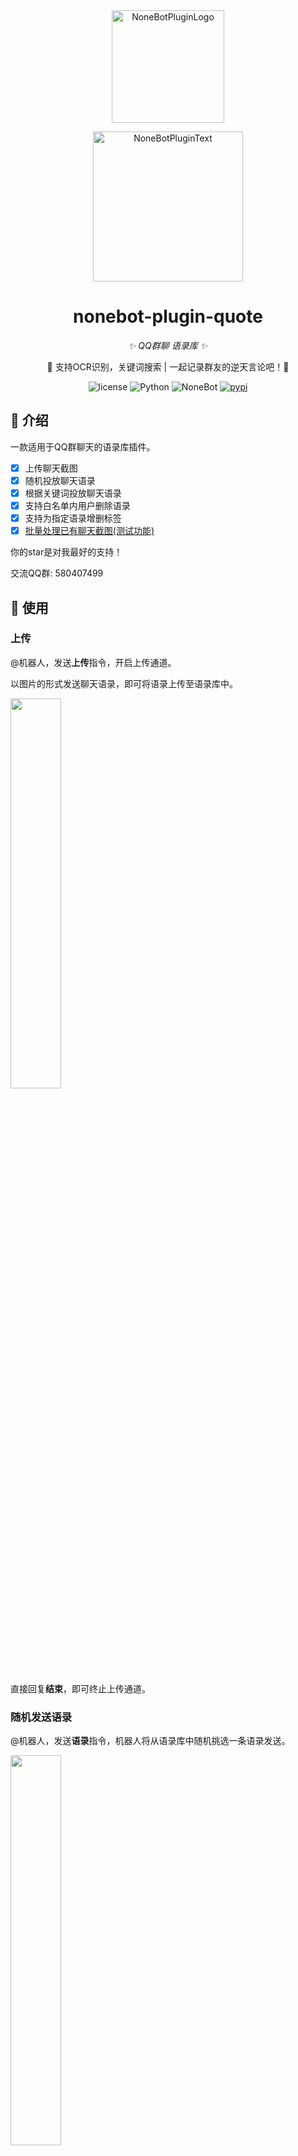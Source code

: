 <div align="center">
  <img src="https://s2.loli.net/2022/06/16/opBDE8Swad5rU3n.png" width="180" height="180" alt="NoneBotPluginLogo">
  <br>
  <p><img src="https://s2.loli.net/2022/06/16/xsVUGRrkbn1ljTD.png" width="240" alt="NoneBotPluginText"></p>
</div>

<div align="center">

# nonebot-plugin-quote

_✨ QQ群聊 语录库 ✨_

🧬 支持OCR识别，关键词搜索 | 一起记录群友的逆天言论吧！🎉 

<p align="center">
  <img src="https://img.shields.io/github/license/EtherLeaF/nonebot-plugin-colab-novelai" alt="license">
  <img src="https://img.shields.io/badge/python-3.8+-blue.svg" alt="Python">
  <img src="https://img.shields.io/badge/nonebot-2.0.0r4+-red.svg" alt="NoneBot">
  <a href="https://pypi.org/project/nonebot-plugin-quote/">
      <img src="https://img.shields.io/pypi/v/nonebot-plugin-quote.svg" alt="pypi">
  </a>
</p>
</div>


## 📖 介绍

一款适用于QQ群聊天的语录库插件。

- [x] 上传聊天截图
- [x] 随机投放聊天语录
- [x] 根据关键词投放聊天语录 
- [x] 支持白名单内用户删除语录
- [x] 支持为指定语录增删标签
- [x] [批量处理已有聊天截图(测试功能)](https://github.com/RongRongJi/nonebot_plugin_quote/blob/main/batch.md)

你的star是对我最好的支持！

交流QQ群: 580407499

## 🎉 使用

### 上传

@机器人，发送**上传**指令，开启上传通道。

以图片的形式发送聊天语录，即可将语录上传至语录库中。

<img src="https://github.com/RongRongJi/nonebot_plugin_quote/raw/main/screenshot/upload.jpg" width="40%" />

直接回复**结束**，即可终止上传通道。

### 随机发送语录

@机器人，发送**语录**指令，机器人将从语录库中随机挑选一条语录发送。

<img src="https://github.com/RongRongJi/nonebot_plugin_quote/raw/main/screenshot/random.jpg" width="40%" />

### 关键词检索语录

@机器人，发送**语录**+关键词指令，机器人将从语录库中进行查找。若有匹配项，将从匹配项中随机一条发送；若无匹配项，将从整个语录库中随机挑选一条发送。

<img src="https://github.com/RongRongJi/nonebot_plugin_quote/raw/main/screenshot/select.jpg" width="40%" />
<img src="https://github.com/RongRongJi/nonebot_plugin_quote/raw/main/screenshot/non.jpg" width="40%" />

### 删除语录

回复机器人发出的语录，发送**删除**指令，机器人将执行删除操作。（该操作只允许设置的白名单用户进行，如何设置白名单请看下方配置）

<img src="https://github.com/RongRongJi/nonebot_plugin_quote/raw/main/screenshot/delete.jpg" width="40%" />

### 增加/删除标签

回复语录图片，发送**addtag**+标签（addtag后需加空格，可以多个标签，每个标签之间用空格分隔），为指定语录增加额外标签。

回复语录图片，发送**deltag**+标签（deltag后需加空格，可以多个标签，每个标签之间用空格分隔），为指定语录删除不需要的标签。

<img src="https://github.com/RongRongJi/nonebot_plugin_quote/raw/main/screenshot/tag.jpg" width="40%" />

### 指定标签检索语录

@机器人，发送**语录**+#号+标签，将从语录库中对指定标签进行查找。加#号后，将只对#号后的完整的词进行查找；不加#号会进行分词。

<img src="https://github.com/RongRongJi/nonebot_plugin_quote/raw/main/screenshot/usetag.jpg" width="40%" />

### 详细命令

默认配置下，@机器人加指令即可。


| 指令 | 需要@ | 范围 | 说明 |
|:-----:|:----:|:------:|:-----------:|
| 上传/开始上传/上传开始 | 必须 | 群聊 | 开启语录上传通道 |
| 语录上传通道开启后直接发送图片 | 否 | 群聊 | 上传图片至语录库 |
| 语录 + 关键词(可选) | 可选 | 群聊 | 根据关键词返回一个符合要求的图片, 没有关键词时随机返回 |
| 语录 + #标签 | 可选 | 群聊 | 根据标签返回一个符合要求的图片, 没有关键词时随机返回 |
| 回复机器人 + 删除 | 可选 | 群聊 | 删除该条语录 |
| 语句中包含语录 | 是 | 群聊 | 对如何使用语录进行说明 |
| 回复机器人 + addtag + 标签(addtag和标签之间需要空格)| 可选 | 群聊 | 为该条语录增加额外标签 |
| 回复机器人 + deltag + 标签(deltag和标签之间需要空格)| 可选 | 群聊 | 为该条语录删除指定标签 |
| 回复机器人 + alltag| 可选 | 群聊 | 查看该条语录所有标签 |


## 💿 安装

### 下载

1. 通过包管理器安装，可以通过nb，pip，或者poetry等方式安装，以pip为例

```
pip install nonebot-plugin-quote -U
```

2. 手动安装

```
git clone https://github.com/RongRongJi/nonebot_plugin_quote.git
```

3. 使用nb-cli安装

```
nb plugin install nonebot-plugin-quote
```

## ⚙️ 配置

在 nonebot2 项目的 `.env` 文件中添加下表中的必填配置


| 配置项 | 必填 | 默认值 | 说明 |
|:-----:|:----:|:----:|:----:|
| QUOTE_PATH_NEW | 是 |  | 你的go-cqhttp路径 形如C:/Users/20412/Desktop/bot/插件开发/gocq/ |
| RECORD_PATH | 否 | 'record.json' | 必要的json文件路径, 示例"/data/record.json" |
| INVERTED_INDEX_PATH | 否 | 'inverted_index.json' | 必要的json文件路径, 示例"/data/inverted_index.json" |
| QUOTE_SUPERUSER | 否 | 空字典 | 白名单字典(分群) |
| GLOBAL_SUPERUSER | 否 | 空数组 | 全局管理员(可以删除每个群的语录) |
| QUOTE_NEEDAT | 否 | True | 是否需要at机器人(开启上传通道必须at) |
| QUOTE_STARTCMD | 否 | '' | 增加指令前缀 |


`RECORD_PATH`和`INVERTED_INDEX_PATH`只需要配置，无需创建文件；若不配置`RECORD_PATH`和`INVERTED_INDEX_PATH`，将会自动在项目根目录下创建两个json文件。


`QUOTE_SUPERUSER`的示例如下:

```json
{"群号1":["语录管理员qq号","语录管理员qq号"],"群号2":["语录管理员qq号"]}
```

`GLOBAL_SUPERUSER`的示例如下:

```json
["全局管理员qq号"]
```

**完整的`.env`配置可以参考以下内容**

```
 # linux环境下路径
RECORD_PATH=/home/your_name/your_path/record.json      
INVERTED_INDEX_PATH=/home/your_name/your_path/inverted_index.json   

# Windows环境下路径
RECORD_PATH=D:\your_path\record.json       
INVERTED_INDEX_PATH=D:\your_path\inverted_index.json  

QUOTE_PATH_NEW=C:/Users/20412/Desktop/bot/插件开发/gocq/
QUOTE_SUPERUSER={"12345":["123456"],"54321":["123456","654321]}
GLOBAL_SUPERUSER=["6666666"]
QUOTE_NEEDAT=True
QUOTE_STARTCMD=""
```


随后，在项目的`pyproject.toml`或`bot.py`中加上如下代码，加载插件（根据版本而定）

`pyproject.toml`中添加

```
# pip install的填这个
plugins = ["nonebot_plugin_quote"]

# 手动安装的填这个
plugin_dirs = ["nonebot_plugin_quote"]
```

或

`bot.py`中添加

```
# pip install的填这个
nonebot.load_plugin("nonebot_plugin_quote")

# 手动安装的填这个
nonebot.load_plugins("src/plugins", "nonebot_plugin_quote")
```

## Change Log

### v0.2.0 (2023/3/20)

- 删除了对Docker OCR的依赖，现在无需使用Docker，直接安装插件运行即可
- 增加了删除语录功能，只有在白名单中的用户拥有删除权限
- 增加了部分gif的OCR能力，但目前并不准确

### v0.2.2 (2023/3/21)

- 增加了全局管理员的设置，全局管理员拥有删除每个群语录库的权限
- 修复了一个关于上传后缀名不匹配的bug

### v0.2.3 (2023/3/22)

- 在OCR识别文字后增加了换行长文字与不同文字段的识别，使分词更加准确

### v0.3.0 (2023/3/28)

- 新增标签功能，包括针对一条语录【新增标签】、【删除标签】、【查看全部标签】
- 增加了初始文件的默认路径，不再需要用户手动创建文件
- IO统一为UTF-8

### v0.3.2 (2023/3/29)

- 增加了是否需要at机器人的选项
- 增加了指令前缀

### v0.3.4 (2023/4/2)

- 增加批量上传语录功能（试验版）

### v0.3.5 (2023/4/14)

- 修改了匹配策略，使不同协议下的消息格式都可以匹配
- 增加批量备份语录功能（试验版）

### v0.3.6 (2024/6/2)

- 更新了匹配规则，更改了ntQQ下图片无法识别的问题

### v0.3.6.1 (2024/6/5)

- 更改ocr方式，从go-cqhttp自带ocr变更为使用PaddleOCR，请注意env文件必填项配置正确。首次使用会下载模型，时间可能较长（<1min），切记关闭代理。
- [TODO]适配Lagrange框架。

  
## 🎉 鸣谢

- [NoneBot2](https://github.com/nonebot/nonebot2)：本插件使用的开发框架。
- [go-cqhttp](https://github.com/Mrs4s/go-cqhttp)：稳定完善的 CQHTTP 实现。
